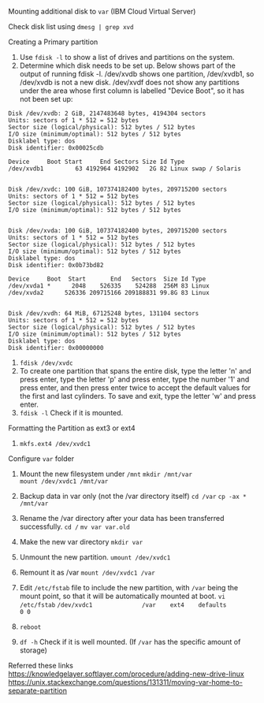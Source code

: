 Mounting additional disk to `var` (IBM Cloud Virtual Server)

Check disk list using
`dmesg | grep xvd`

Creating a Primary partition
1. Use `fdisk -l` to show a list of drives and partitions on the system.
1. Determine which disk needs to be set up. Below shows part of the output of running fdisk -l. /dev/xvdb shows one partition, /dev/xvdb1, so /dev/xvdb is not a new disk. /dev/xvdf does not show any partitions under the area whose first column is labelled "Device Boot", so it has not been set up:
```
Disk /dev/xvdb: 2 GiB, 2147483648 bytes, 4194304 sectors
Units: sectors of 1 * 512 = 512 bytes
Sector size (logical/physical): 512 bytes / 512 bytes
I/O size (minimum/optimal): 512 bytes / 512 bytes
Disklabel type: dos
Disk identifier: 0x00025cdb

Device     Boot Start     End Sectors Size Id Type
/dev/xvdb1         63 4192964 4192902   2G 82 Linux swap / Solaris


Disk /dev/xvdc: 100 GiB, 107374182400 bytes, 209715200 sectors
Units: sectors of 1 * 512 = 512 bytes
Sector size (logical/physical): 512 bytes / 512 bytes
I/O size (minimum/optimal): 512 bytes / 512 bytes


Disk /dev/xvda: 100 GiB, 107374182400 bytes, 209715200 sectors
Units: sectors of 1 * 512 = 512 bytes
Sector size (logical/physical): 512 bytes / 512 bytes
I/O size (minimum/optimal): 512 bytes / 512 bytes
Disklabel type: dos
Disk identifier: 0x0b73bd82

Device     Boot  Start       End   Sectors  Size Id Type
/dev/xvda1 *      2048    526335    524288  256M 83 Linux
/dev/xvda2      526336 209715166 209188831 99.8G 83 Linux


Disk /dev/xvdh: 64 MiB, 67125248 bytes, 131104 sectors
Units: sectors of 1 * 512 = 512 bytes
Sector size (logical/physical): 512 bytes / 512 bytes
I/O size (minimum/optimal): 512 bytes / 512 bytes
Disklabel type: dos
Disk identifier: 0x00000000
```

1. `fdisk /dev/xvdc`
1. To create one partition that spans the entire disk, type the letter 'n' and press enter, type the letter 'p' and press enter, type the number '1' and press enter, and then press enter twice to accept the default values for the first and last cylinders. To save and exit, type the letter 'w' and press enter.
1. `fdisk -l` Check if it is mounted.

Formatting the Partition as ext3 or ext4
1. `mkfs.ext4 /dev/xvdc1`


Configure `var` folder
1.  Mount the new filesystem under `/mnt`
`mkdir /mnt/var`    
`mount /dev/xvdc1 /mnt/var`

1. Backup data in var only (not the /var directory itself)
`cd /var`
`cp -ax * /mnt/var`

1. Rename the /var directory after your data has been transferred successfully.
`cd /`
`mv var var.old`

1. Make the new var directory
`mkdir var`
1. Unmount the new partition.
`umount /dev/xvdc1`
1. Remount it as /var
`mount /dev/xvdc1 /var`

1. Edit `/etc/fstab` file to include the new partition, with `/var` being the mount point, so that it will be automatically mounted at boot.
`vi /etc/fstab`
`/dev/xvdc1              /var    ext4    defaults                0 0`
1. `reboot`

1. `df -h` Check if it is well mounted. (If `/var` has the specific amount of storage)



Referred these links
https://knowledgelayer.softlayer.com/procedure/adding-new-drive-linux
https://unix.stackexchange.com/questions/131311/moving-var-home-to-separate-partition
